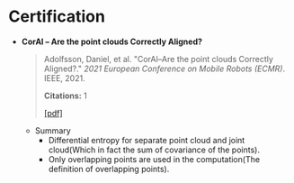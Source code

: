 # Certification

- **CorAl – Are the point clouds Correctly Aligned?**

  > Adolfsson, Daniel, et al. "CorAl–Are the point clouds Correctly Aligned?." *2021 European Conference on Mobile Robots (ECMR)*. IEEE, 2021.
  >
  > **Citations:** 1
  >
  > [[pdf]](./papers/CorAl__Are_the_point_clouds_Correctly_Aligned.pdf)

  - Summary
    - Differential entropy for separate point cloud and joint cloud(Which in fact the sum of covariance of the points). 
    - Only overlapping points are used in the computation(The definition of overlapping points).
